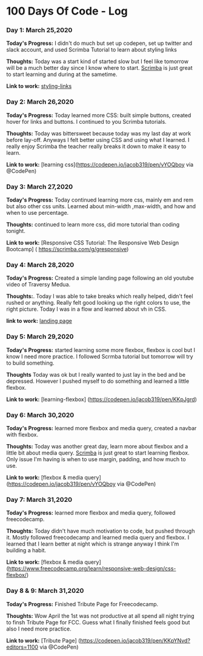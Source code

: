# 100 Days Of Code - Log

### Day 1: March 25,2020

**Today's Progress:** I didn't do much but set up codepen, set up twitter and slack account, and used Scrimba Tutorial to learn about styling links

**Thoughts:** Today was a start kind of started slow but I feel like tomorrow will be a much better day since I know where to start. [Scrimba](https://scrimba.com/) is just great to start learning and during at the sametime.


**Link to work:**
[styling-links](https://codepen.io/jacob319/pen/abOQpdv)



### Day 2: March 26,2020

**Today's Progress:** Today learned more CSS: built simple buttons, created hover for links and buttons.
I continued to you Scrimba tutorials.

**Thoughts:** Today was bittersweet because today was my last day at work before lay-off. Anyways I felt better using CSS and using what I learned. I really enjoy Scrimba the teacher really breaks it down to make it easy to learn.


**Link to work:**
[learning css](https://codepen.io/jacob319/pen/vYOQboy via @CodePen)


### Day 3: March 27,2020

**Today's Progress:** Today continued learning more css, mainly em and rem but also other css units. Learned about min-width ,max-width, and how and when to use percentage.

**Thoughts:** continued to learn more css, did more tutorial than coding tonight. 

**Link to work:**
[Responsive CSS Tutorial: The Responsive Web Design Bootcamp] ( https://scrimba.com/g/gresponsive)

### Day 4: March 28,2020

**Today's Progress:** Created a simple landing page following an old youtube video of Traversy Medua.

**Thoughts:**. Today I was able to take breaks which really helped, didn't feel rushed or anything. Really felt good looking up the right colors to use, the right picture. Today I was in a flow and learned about vh in CSS.

**link to work:** 
[landing page]( https://codepen.io/jacob319/pen/MWwZqEy?editors=1100)

### Day 5: March 29,2020

**Today's Progress:** started learning some more flexbox, flexbox is cool but I know I need more practice. I followed Scrmba tutorial but tomorrow will try to build something. 

**Thoughts** Today was ok but I really wanted to just lay in the bed and be depressed. However I pushed myself to do something and learned a little flexbox.

**Link to work:**
[learning-flexbox] (https://codepen.io/jacob319/pen/KKpJgrd)


### Day 6: March 30,2020


**Today's Progress:** learned more flexbox and media query, created a navbar with flexbox.

**Thoughts:** Today was another great day, learn more about flexbox and a little bit about media query. [Scrimba](https://scrimba.com/) is just great to start learning flexbox. Only issue I'm having is when to use margin, padding, and how much to use.


**Link to work:**
[flexbox & media query] (https://codepen.io/jacob319/pen/vYOQboy via @CodePen)


### Day 7: March 31,2020

**Today's Progress:** learned more flexbox and media query, followed freecodecamp.

**Thoughts:** Today didn't have much motivation to code, but pushed through it. Mostly followed freecodecamp and learned media query and flexbox. I learned that I learn better at night which is strange anyway I think I'm building a habit.

**Link to work:**
[flexbox & media query] (https://www.freecodecamp.org/learn/responsive-web-design/css-flexbox/)

### Day 8 & 9: March 31,2020

**Today's Progress:** Finished Tribute Page for Freecodecamp.

**Thoughts:** Wow April the 1st was not productive at all spend all night trying to finsh Tribute Page for FCC. Guess what I finally finished feels good but also I need more practice. 

**Link to work:**
[Tribute Page] (https://codepen.io/jacob319/pen/KKpYNvd?editors=1100 via @CodePen)










<!--### Day 0: February 30, 2016 (Example 1)
##### (delete me or comment me out)

**Today's Progress**: Fixed CSS, worked on canvas functionality for the app.

**Thoughts:** I really struggled with CSS, but, overall, I feel like I am slowly getting better at it. Canvas is still new for me, but I managed to figure out some basic functionality.

**Link to work:** [Calculator App](http://www.example.com)

### Day 0: February 30, 2016 (Example 2)
##### (delete me or comment me out)

**Today's Progress**: Fixed CSS, worked on canvas functionality for the app.

**Thoughts**: I really struggled with CSS, but, overall, I feel like I am slowly getting better at it. Canvas is still new for me, but I managed to figure out some basic functionality.

**Link(s) to work**: [Calculator App](http://www.example.com)


### Day 1: June 27, Monday

**Today's Progress**: I've gone through many exercises on FreeCodeCamp.

**Thoughts** I've recently started coding, and it's a great feeling when I finally solve an algorithm challenge after a lot of attempts and hours spent.

**Link(s) to work**
1. [Find the Longest Word in a String](https://www.freecodecamp.com/challenges/find-the-longest-word-in-a-string)
2. [Title Case a Sentence](https://www.freecodecamp.com/challenges/title-case-a-sentence)-->

